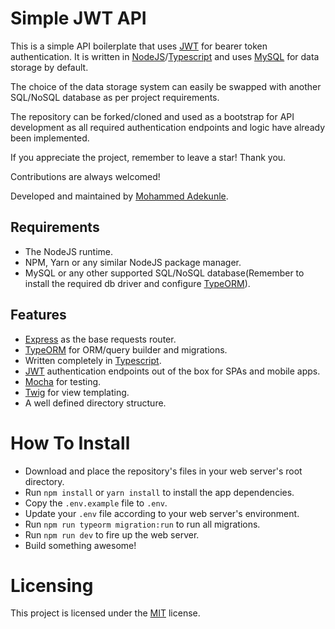 # Simple JWT API

This is a simple API boilerplate that uses [JWT](https://jwt.io/) for bearer token authentication. It is written in [NodeJS](https://nodejs.org/)/[Typescript](https://www.typescriptlang.org/) and uses [MySQL](https://www.mysql.com/) for data storage by default.

The choice of the data storage system can easily be swapped with another SQL/NoSQL database as per project requirements.

The repository can be forked/cloned and used as a bootstrap for API development as all required authentication endpoints and logic have already been implemented.

If you appreciate the project, remember to leave a star! Thank you.

Contributions are always welcomed!

Developed and maintained by [Mohammed Adekunle](https://mohammedadekunle.com.ng).

## Requirements

- The NodeJS runtime.
- NPM, Yarn or any similar NodeJS package manager.
- MySQL or any other supported SQL/NoSQL database(Remember to install the required db driver and configure [TypeORM](https://typeorm.io/)).

## Features

- [Express](https://expressjs.com/) as the base requests router.
- [TypeORM](https://typeorm.io/) for ORM/query builder and migrations.
- Written completely in [Typescript](https://www.typescriptlang.org/).
- [JWT](https://jwt.io/) authentication endpoints out of the box for SPAs and mobile apps.
- [Mocha](https://mochajs.org/) for testing.
- [Twig](https://github.com/twigjs/twig.js) for view templating.
- A well defined directory structure.

# How To Install

- Download and place the repository's files in your web server's root directory.
- Run `npm install` or `yarn install` to install the app dependencies.
- Copy the `.env.example` file to `.env`.
- Update your `.env` file according to your web server's environment.
- Run `npm run typeorm migration:run` to run all migrations.
- Run `npm run dev` to fire up the web server.
- Build something awesome!

# Licensing

This project is licensed under the [MIT](LICENSE) license.
